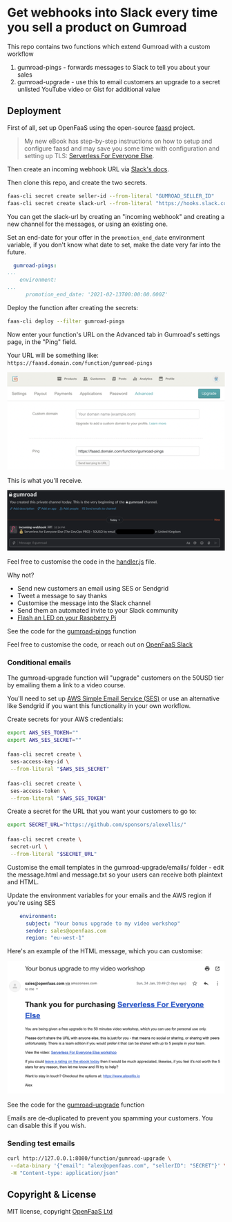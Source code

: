 # Get webhooks into Slack every time you sell a product on Gumroad

This repo contains two functions which extend Gumroad with a custom workflow

1) gumroad-pings - forwards messages to Slack to tell you about your sales
2) gumroad-upgrade - use this to email customers an upgrade to a secret unlisted YouTube video or Gist for additional value

## Deployment

First of all, set up OpenFaaS using the open-source [faasd](http://github.com/openfaas/faasd) project.

> My new eBook has step-by-step instructions on how to setup and configure faasd and may save you some time with configuration and setting up TLS: [Serverless For Everyone Else](https://gumroad.com/l/serverless-for-everyone-else).

Then create an incoming webhook URL via [Slack's docs](https://api.slack.com/messaging/webhooks).

Then clone this repo, and create the two secrets.

```bash
faas-cli secret create seller-id --from-literal "GUMROAD_SELLER_ID"
faas-cli secret create slack-url --from-literal "https://hooks.slack.com/services/X/Y/Z"
```

You can get the slack-url by creating an "incoming webhook" and creating a new channel for the messages, or using an existing one.

Set an end-date for your offer in the `promotion_end_date` environment variable, if you don't know what date to set, make the date very far into the future.

```yaml
  gumroad-pings:
...
    environment:
...
      promotion_end_date: '2021-02-13T00:00:00.000Z'
```

Deploy the function after creating the secrets:

```bash
faas-cli deploy --filter gumroad-pings
```

Now enter your function's URL on the Advanced tab in Gumroad's settings page, in the "Ping" field.

Your URL will be something like: `https://faasd.domain.com/function/gumroad-pings`

![Pings](docs/pings.png)

This is what you'll receive.

![Example](docs/example.png)

Feel free to customise the code in the [handler.js](https://github.com/alexellis/gumroad-sales-forwarder/blob/main/gumroad-pings/handler.js) file.

Why not?
* Send new customers an email using SES or Sendgrid
* Tweet a message to say thanks
* Customise the message into the Slack channel
* Send them an automated invite to your Slack community
* [Flash an LED on your Raspberry Pi](https://levelup.gitconnected.com/add-a-status-led-to-your-raspberry-pi-d3718846d66b)

See the code for the [gumroad-pings](https://github.com/alexellis/gumroad-sales-forwarder/tree/main/gumroad-pings) function

Feel free to customise the code, or reach out on [OpenFaaS Slack](https://slack.openfaas.io/)

### Conditional emails

The gumroad-upgrade function will "upgrade" customers on the 50USD tier by emailing them a link to a video course.

You'll need to set up [AWS Simple Email Service (SES)](https://docs.aws.amazon.com/sdk-for-javascript/v2/developer-guide/ses-examples-sending-email.html) or use an alternative like Sendgrid if you want this functionality in your own workflow.

Create secrets for your AWS credentials:

```bash
export AWS_SES_TOKEN=""
export AWS_SES_SECRET=""

faas-cli secret create \
 ses-access-key-id \
 --from-literal "$AWS_SES_SECRET"

faas-cli secret create \
 ses-access-token \
 --from-literal "$AWS_SES_TOKEN"
```

Create a secret for the URL that you want your customers to go to:

```bash
export SECRET_URL="https://github.com/sponsors/alexellis/"

faas-cli secret create \
 secret-url \
 --from-literal "$SECRET_URL"
```

Customise the email templates in the gumroad-upgrade/emails/ folder - edit the message.html and message.txt so your users can receive both plaintext and HTML.

Update the environment variables for your emails and the AWS region if you're using SES

```yaml
    environment:
      subject: "Your bonus upgrade to my video workshop"
      sender: sales@openfaas.com
      region: "eu-west-1"
```

Here's an example of the HTML message, which you can customise:

![Sample email to customers](/docs/email-sample.png)

See the code for the [gumroad-upgrade](https://github.com/alexellis/gumroad-sales-forwarder/tree/main/gumroad-pings) function

Emails are de-duplicated to prevent you spamming your customers. You can disable this if you wish.

### Sending test emails

```bash
curl http://127.0.0.1:8080/function/gumroad-upgrade \
 --data-binary '{"email": "alex@openfaas.com", "sellerID": "SECRET"}' \
 -H "Content-type: application/json"
```

## Copyright & License

MIT license, copyright [OpenFaaS Ltd](https://openfaas.com/)


